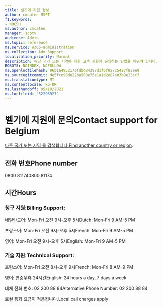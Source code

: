 ```yaml
---
title: 벨기에 지원 정보
author: cmcatee-MSFT
f1.keywords:
- NOCSH
ms.author: cmcatee
manager: scotv
audience: Admin
ms.topic: reference
ms.service: o365-administration
ms.collection: Adm_Support
localization_priority: Normal
description: 해당 국가 또는 지역에 대한 고객 지원에 문의하는 방법을 배워야 합니다.
ROBOTS: NOINDEX, NOFOLLOW
ms.openlocfilehash: 96b1a495217bfdbd84397d1f6f027c5427f82ee0
ms.sourcegitcommit: de5fce90de22ba588e75e1a1d2e87e03b9e25ec7
ms.translationtype: MT
ms.contentlocale: ko-KR
ms.lasthandoff: 05/10/2021
ms.locfileid: "52296927"
---
```

# <a name="contact-support-for-belgium"></a><span data-ttu-id="00d62-103">벨기에 지원에 문의</span><span class="sxs-lookup"><span data-stu-id="00d62-103">Contact support for Belgium</span></span>

<span data-ttu-id="00d62-104">[다른 국가 또는 지역 을 검색합니다.](../../business-video/get-help-support.md)</span><span class="sxs-lookup"><span data-stu-id="00d62-104">[Find another country or region](../../business-video/get-help-support.md).</span></span>

## <a name="phone-number"></a><span data-ttu-id="00d62-105">전화 번호</span><span class="sxs-lookup"><span data-stu-id="00d62-105">Phone number</span></span>
<span data-ttu-id="00d62-106">0800 81174</span><span class="sxs-lookup"><span data-stu-id="00d62-106">0800 81174</span></span>

## <a name="hours"></a><span data-ttu-id="00d62-107">시간</span><span class="sxs-lookup"><span data-stu-id="00d62-107">Hours</span></span>
### <a name="billing-support"></a><span data-ttu-id="00d62-108">청구 지원:</span><span class="sxs-lookup"><span data-stu-id="00d62-108">Billing Support:</span></span>

<span data-ttu-id="00d62-109">네덜란드어: Mon-Fri 오전 9시-오후 5시</span><span class="sxs-lookup"><span data-stu-id="00d62-109">Dutch: Mon-Fri 9 AM-5 PM</span></span>

<span data-ttu-id="00d62-110">프랑스어: Mon-Fri 오전 9시-오후 5시</span><span class="sxs-lookup"><span data-stu-id="00d62-110">French: Mon-Fri 9 AM-5 PM</span></span>

<span data-ttu-id="00d62-111">영어: Mon-Fri 오전 9시-오후 5시</span><span class="sxs-lookup"><span data-stu-id="00d62-111">English: Mon-Fri 9 AM-5 PM</span></span>

### <a name="technical-support"></a><span data-ttu-id="00d62-112">기술 지원:</span><span class="sxs-lookup"><span data-stu-id="00d62-112">Technical Support:</span></span>

<span data-ttu-id="00d62-113">프랑스어: Mon-Fri 오전 8시-오후 9시</span><span class="sxs-lookup"><span data-stu-id="00d62-113">French: Mon-Fri 8 AM-9 PM</span></span>

<span data-ttu-id="00d62-114">영어: 연중무휴 24시간</span><span class="sxs-lookup"><span data-stu-id="00d62-114">English: 24 hours a day, 7 days a week</span></span>

<span data-ttu-id="00d62-115">대체 전화 번호: 02 200 88 84</span><span class="sxs-lookup"><span data-stu-id="00d62-115">Alternative Phone Number: 02 200 88 84</span></span>

<span data-ttu-id="00d62-116">로컬 통화 요금이 적용됩니다.</span><span class="sxs-lookup"><span data-stu-id="00d62-116">Local call charges apply</span></span>
